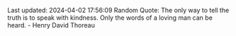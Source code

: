 Last updated: 2024-04-02 17:56:09
Random Quote: The only way to tell the truth is to speak with kindness. Only the words of a loving man can be heard. - Henry David Thoreau